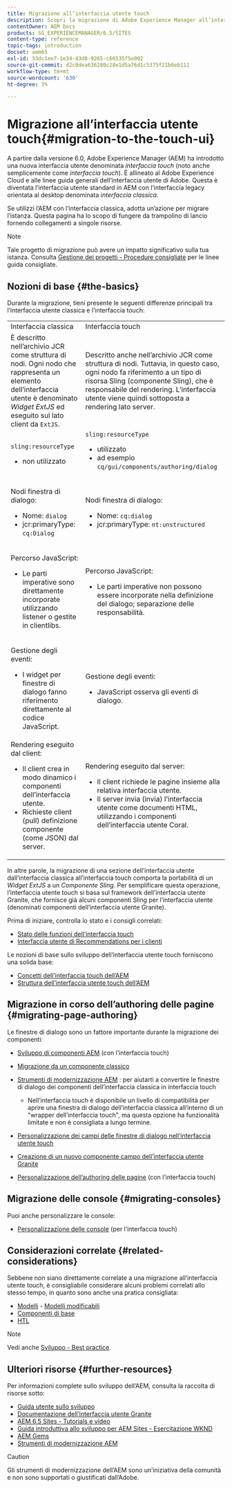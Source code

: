 ```yaml
---
title: Migrazione all’interfaccia utente touch
description: Scopri la migrazione di Adobe Experience Manager all’interfaccia utente touch e come ti interessa.
contentOwner: AEM Docs
products: SG_EXPERIENCEMANAGER/6.5/SITES
content-type: reference
topic-tags: introduction
docset: aem65
exl-id: 33dc1ee7-1e34-43d8-9265-c66535f5e002
source-git-commit: d2c0dea636280c28e1d5a76d1c5375f21b6eb111
workflow-type: tm+mt
source-wordcount: '630'
ht-degree: 3%

---
```


# Migrazione all’interfaccia utente touch{#migration-to-the-touch-ui}

A partire dalla versione 6.0, Adobe Experience Manager (AEM) ha introdotto una nuova interfaccia utente denominata *interfaccia touch* (noto anche semplicemente come *interfaccia touch*). È allineato al Adobe Experience Cloud e alle linee guida generali dell’interfaccia utente di Adobe. Questa è diventata l’interfaccia utente standard in AEM con l’interfaccia legacy orientata al desktop denominata *interfaccia classica*.

Se utilizzi l’AEM con l’interfaccia classica, adotta un’azione per migrare l’istanza. Questa pagina ha lo scopo di fungere da trampolino di lancio fornendo collegamenti a singole risorse.

>[!NOTE]
>
>Tale progetto di migrazione può avere un impatto significativo sulla tua istanza. Consulta [Gestione dei progetti - Procedure consigliate](/help/managing/best-practices.md) per le linee guida consigliate.

## Nozioni di base {#the-basics}

Durante la migrazione, tieni presente le seguenti differenze principali tra l’interfaccia utente classica e l’interfaccia touch:

<table>
 <tbody>
  <tr>
   <td>Interfaccia classica</td>
   <td>Interfaccia touch</td>
  </tr>
  <tr>
   <td>È descritto nell’archivio JCR come struttura di nodi. Ogni nodo che rappresenta un elemento dell’interfaccia utente è denominato <em>Widget ExtJS</em> ed eseguito sul lato client da <code>ExtJS</code>.</td>
   <td>Descritto anche nell’archivio JCR come struttura di nodi. Tuttavia, in questo caso, ogni nodo fa riferimento a un tipo di risorsa Sling (componente Sling), che è responsabile del rendering. L’interfaccia utente viene quindi sottoposta a rendering lato server.</td>
  </tr>
  <tr>
   <td><p><code>sling:resourceType</code></p>
    <ul>
     <li>non utilizzato</li>
    </ul> </td>
   <td><code>sling:resourceType</code>
    <ul>
     <li>utilizzato</li>
     <li>ad esempio<br /> <code>cq/gui/components/authoring/dialog</code><br /> </li>
    </ul> </td>
  </tr>
  <tr>
   <td><p>Nodi finestra di dialogo:</p>
    <ul>
     <li>Nome: <code>dialog</code></li>
     <li>jcr:primaryType: <code>cq:Dialog</code></li>
    </ul> </td>
   <td><p>Nodi finestra di dialogo:</p>
    <ul>
     <li>Nome: <code>cq:dialog</code></li>
     <li>jcr:primaryType: <code>nt:unstructured</code></li>
    </ul> </td>
  </tr>
  <tr>
   <td><p>Percorso JavaScript:</p>
    <ul>
     <li>Le parti imperative sono direttamente incorporate utilizzando listener o gestite in clientlibs.</li>
    </ul> </td>
   <td><p>Percorso JavaScript:</p>
    <ul>
     <li>Le parti imperative non possono essere incorporate nella definizione del dialogo; separazione delle responsabilità.</li>
    </ul> </td>
  </tr>
  <tr>
   <td><p>Gestione degli eventi:</p>
    <ul>
     <li>I widget per finestre di dialogo fanno riferimento direttamente al codice JavaScript.</li>
    </ul> </td>
   <td><p>Gestione degli eventi:</p>
    <ul>
     <li>JavaScript osserva gli eventi di dialogo.</li>
    </ul> </td>
  </tr>
  <tr>
   <td>Rendering eseguito dal client:
    <ul>
     <li>Il client crea in modo dinamico i componenti dell’interfaccia utente.</li>
     <li>Richieste client (pull) definizione componente (come JSON) dal server.</li>
    </ul> </td>
   <td>Rendering eseguito dal server:
    <ul>
     <li>Il client richiede le pagine insieme alla relativa interfaccia utente.</li>
     <li>Il server invia (invia) l’interfaccia utente come documenti HTML, utilizzando i componenti dell’interfaccia utente Coral.<br /> </li>
    </ul> </td>
  </tr>
 </tbody>
</table>

In altre parole, la migrazione di una sezione dell’interfaccia utente dall’interfaccia classica all’interfaccia touch comporta la portabilità di un *Widget ExtJS* a un *Componente Sling*. Per semplificare questa operazione, l’interfaccia utente touch si basa sul framework dell’interfaccia utente Granite, che fornisce già alcuni componenti Sling per l’interfaccia utente (denominati componenti dell’interfaccia utente Granite).

Prima di iniziare, controlla lo stato e i consigli correlati:

* [Stato delle funzioni dell’interfaccia touch](/help/release-notes/touch-ui-features-status.md)
* [Interfaccia utente di Recommendations per i clienti](/help/sites-deploying/ui-recommendations.md)

Le nozioni di base sullo sviluppo dell’interfaccia utente touch forniscono una solida base:

* [Concetti dell’interfaccia touch dell’AEM](/help/sites-developing/touch-ui-concepts.md)
* [Struttura dell’interfaccia utente touch dell’AEM](/help/sites-developing/touch-ui-structure.md)

## Migrazione in corso dell’authoring delle pagine {#migrating-page-authoring}

Le finestre di dialogo sono un fattore importante durante la migrazione dei componenti:

* [Sviluppo di componenti AEM](/help/sites-developing/developing-components.md) (con l’interfaccia touch)
* [Migrazione da un componente classico](/help/sites-developing/developing-components.md#migrating-from-a-classic-component)
* [Strumenti di modernizzazione AEM](/help/sites-developing/modernization-tools.md) : per aiutarti a convertire le finestre di dialogo dei componenti dell’interfaccia classica in interfaccia touch

   * Nell’interfaccia touch è disponibile un livello di compatibilità per aprire una finestra di dialogo dell’interfaccia classica all’interno di un &quot;wrapper dell’interfaccia touch&quot;, ma questa opzione ha funzionalità limitate e non è consigliata a lungo termine.

* [Personalizzazione dei campi delle finestre di dialogo nell’interfaccia utente touch](https://helpx.adobe.com/experience-manager/kt/eseminars/gems/aem-customizing-dialog-fields-in-touch-ui.html)
* [Creazione di un nuovo componente campo dell’interfaccia utente Granite](/help/sites-developing/granite-ui-component.md)
* [Personalizzazione dell’authoring delle pagine](/help/sites-developing/customizing-page-authoring-touch.md) (con l’interfaccia touch)

## Migrazione delle console {#migrating-consoles}

Puoi anche personalizzare le console:

* [Personalizzazione delle console](/help/sites-developing/customizing-consoles-touch.md) (per l’interfaccia touch)

## Considerazioni correlate {#related-considerations}

Sebbene non siano direttamente correlate a una migrazione all’interfaccia utente touch, è consigliabile considerare alcuni problemi correlati allo stesso tempo, in quanto sono anche una pratica consigliata:

* [Modelli](/help/sites-developing/templates.md) - [Modelli modificabili](/help/sites-developing/page-templates-editable.md)
* [Componenti di base](https://experienceleague.adobe.com/docs/experience-manager-core-components/using/introduction.html?lang=it)
* [HTL](https://experienceleague.adobe.com/docs/experience-manager-htl/content/overview.html?lang=it)

>[!NOTE]
>
>Vedi anche [Sviluppo - Best practice](/help/sites-developing/best-practices.md).

## Ulteriori risorse {#further-resources}

Per informazioni complete sullo sviluppo dell’AEM, consulta la raccolta di risorse sotto:

* [Guida utente sullo sviluppo](/help/sites-developing/getting-started.md)
* [Documentazione dell’interfaccia utente Granite](https://developer.adobe.com/experience-manager/reference-materials/6-5/granite-ui/api/jcr_root/libs/granite/ui/index.html)
* [AEM 6.5 Sites - Tutorials e video](https://experienceleague.adobe.com/docs/experience-manager-learn/sites/overview.html)
* [Guida introduttiva allo sviluppo per AEM Sites - Esercitazione WKND](/help/sites-developing/getting-started.md)
* [AEM Gems](https://experienceleague.adobe.com/docs/events/experience-manager-gems-recordings/overview.html)
* [Strumenti di modernizzazione AEM](https://opensource.adobe.com/aem-modernize-tools/)

>[!CAUTION]
>
>Gli strumenti di modernizzazione dell’AEM sono un’iniziativa della comunità e non sono supportati o giustificati dall’Adobe.
